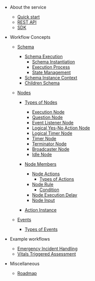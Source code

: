- About the service

  - [Quick start](quickstart.md)
  - [REST API](rest-api.md)
  - [SDK](sdk.md)

- Workflow Concepts

  - [Schema](schema/schema.md#schema)
    - [Schema Execution](schema/schema.md#schema-execution)
      - [Schema Instantiation](schema/schema.md#schema-instantiation)
      - [Execution Process](schema/schema.md#execution-process)
      - [State Management](schema/schema.md#state-management)
    - [Schema Instance Context](schema/schema.md#schema-instance-context)
    - [Children Schema](schema/children-schema.md)

  - [Nodes](nodes/node.md#nodes)
    - [Types of Nodes](nodes/node-types.md)
      - [Execution Node](nodes/node-types.md#execution-node)
      - [Question Node](nodes/node-types.md#question-node)
      - [Event Listener Node](nodes/node-types.md#event-listener-node)
      - [Logical Yes-No Action Node](nodes/node-types.md#logical-yes-no-action-node)
      <!-- - [Logical Node](nodes/node-types.md#logical-node) -->
      - [Logical Timer Node](nodes/node-types.md#logical-timer-node)
      - [Timer Node](nodes/node-types.md#timer-node)
      - [Terminator Node](nodes/node-types.md#terminator-node)
      - [Broadcaster Node](nodes/node-types.md#broadcaster-node)
      - [Idle Node](nodes/node-types.md#idle-node)
    - [Node Members](nodes/node.md#node-members)
      - [Node Actions](nodes/node-actions.md)
        - [Types of Actions](nodes/node-actions.md#types-of-actions)
      - [Node Rule](nodes/node-rule.md)
        - [Condition](nodes/node-rule.md#condition)
      - [Node Execution Delay](nodes/node-execution-delay.md)
      - [Node Input](nodes/node-input.md)

    - [Action Instance](nodes/node.md#action-instance)
  - [Events](events/events.md)
    - [Types of Events](events/events.md#types-of-events)

- Example workflows

  - [Emergency Incident Handling](emergency-incident-handling.md)
  - [Vitals Triggered Assessment](vitals-triggered-assessment.md)

- Miscellaneous

  - [Roadmap](roadmap.md)
